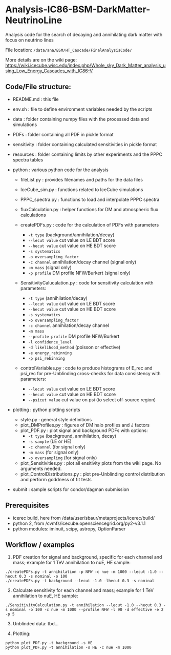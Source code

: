 # Analysis-IC86-BSM-DarkMatter-NeutrinoLine
Analysis code for the search of decaying and annihilating dark matter with focus on neutrino lines

File location: `/data/ana/BSM/HT_Cascade/FinalAnalysisCode/`

More details are on the wiki page: https://wiki.icecube.wisc.edu/index.php/Whole_sky_Dark_Matter_analysis_using_Low_Energy_Cascades_with_IC86-V

## Code/File structure:
- README.md : this file
- env.sh : file to define environment variables needed by the scripts
- data : folder containing numpy files with the processed data and simulations
- PDFs : folder containing all PDF in pickle format
- sensitivity : folder containing calculated sensitivities in pickle format
- resources : folder containing limits by other experiments and the PPPC spectra tables
- python : various python code for the analysis
  - fileList.py : provides filenames and paths for the data files
  - IceCube_sim.py : functions related to IceCube simulations
  - PPPC_spectra.py : functions to load and interpolate PPPC spectra 
  - fluxCalculation.py : helper functions for DM and atmospheric flux calculations
  - createPDFs.py : code for the calculation of PDFs with parameters
    - `-t type` (background/annihilation/decay)
    - `--lecut value` cut value on LE BDT score
    - `--hecut value` cut value on HE BDT score
    - `-s systematics`
    - `-o oversampling_factor`
    - `-c channel` annihilation/decay channel (signal only)
    - `-m mass` (signal only)
    - `-p profile` DM profile NFW/Burkert (signal only)
    
  - SensitivityCalucalation.py : code for sensitivity calculation with parameters:
    - `-t type` (annihilation/decay)
    - `--lecut value` cut value on LE BDT score
    - `--hecut value` cut value on HE BDT score
    - `-s systematics`
    - `-o oversampling_factor`
    - `-c channel` annihilation/decay channel
    - `-m mass`
    - `--profile profile` DM profile NFW/Burkert
    - `-l confidence_level`
    - `-d likelihood_method` (poisson or effective)
    - `-e energy_rebinning`
    - `-p psi_rebinning`
  - controlVariables.py : code to produce histograms of E_rec and psi_rec for pre-Unblinding cross-checks for data consistency with parameters:
    - `--lecut value` cut value on LE BDT score
    - `--hecut value` cut value on HE BDT score
    - `--psicut value` cut value on psi (to select off-source region)

- plotting : python plotting scripts
  - style.py : general style definitions
  - plot_DMProfiles.py : figures of DM halo profiles and J factors
  - plot_PDF.py : plot signal and background PDFs with options:
    - `-t type` (background, annihilation, decay)
    - `-s sample` (LE or HE)
    - `-c channel` (for signal only)
    - `-m mass` (for signal only)
    - `-o oversampling` (for signal only)
  - plot_Sensitivities.py : plot all ensitivity plots from the wiki page. No arguments needed.
  - plot_ControlDistributions.py : plot pre-Unblinding control distribution and perform goddness of fit tests

- submit : sample scripts for condor/dagman submission


## Prerequisites
- icerec build, here from /data/user/sbaur/metaprojects/icerec/build/
- python 2, from /cvmfs/icecube.opensciencegrid.org/py2-v3.1.1
- python modules: iminuit, scipy, astropy, OptionParser

## Workflow / examples

1. PDF creation for signal and background, specific for each channel and mass; example for 1 TeV annihilation to nuE, HE sample:
```
./createPDFs.py -t annihilation -p NFW -c nue -m 1000 --lecut -1.0 --hecut 0.3 -s nominal -o 100
./createPDFs.py -t background --lecut -1.0 -lhecut 0.3 -s nominal
```

2. Calculate sensitivity for each channel and mass; example for 1 TeV annihilation to nuE, HE sample:
```
./SensitivityCalculation.py -t annihilation --lecut -1.0 --hecut 0.3 -s nominal -o 100 -c nue -m 1000 --profile NFW -l 90 -d effective -e 2 -p 5
```

3. Unblinded data: tbd...

4. Plotting:
```
python plot_PDF.py -t background -s HE
python plot_PDF.py -t annihilation -s HE -c nue -m 1000
```
